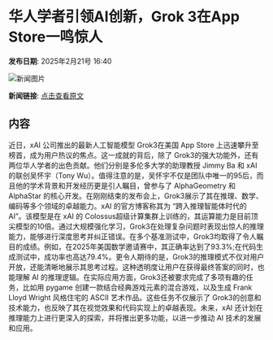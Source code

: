 # 华人学者引领AI创新，Grok 3在App Store一鸣惊人

**发布日期**: 2025年2月21号 16:40

![新闻图片](https://pic.chinaz.com/picmap/202311060852081809_0.jpg)

**新闻链接**: [点击查看原文](https://www.aibase.com/zh/news/15610)

## 内容

近日，xAI 公司推出的最新人工智能模型 Grok3在美国 App Store 上迅速攀升至榜首，成为用户热议的焦点。这一成就的背后，除了 Grok3的强大功能外，还有两位华人学者的出色贡献。他们分别是多伦多大学的助理教授 Jimmy Ba 和 xAI 的联创吴怀宇（Tony Wu）。值得注意的是，吴怀宇不仅是团队中唯一的95后，而且他的学术背景和开发经历更是引人瞩目，曾参与了 AlphaGeometry 和 AlphaStar 的核心开发。在刚刚结束的发布会上，Grok3展示了其在推理、数学、编码等多个领域的卓越能力。xAI 的官方博客称其为 “跨入推理智能体时代的 AI”。该模型是在 xAI 的 Colossus超级计算集群上训练的，其运算能力是目前顶尖模型的10倍。通过大规模强化学习，Grok3在处理复杂问题时表现出惊人的推理能力，能够进行深度思考并纠正错误。在多个基准测试中，Grok3均取得了令人瞩目的成绩。例如，在2025年美国数学邀请赛中，其正确率达到了93.3%;在代码生成测试中，成功率也高达79.4%。更令人期待的是，Grok3的推理模式不仅对用户开放，还能清晰地展示其思考过程。这种透明度让用户在获得最终答案的同时，也能理解 AI 的推理逻辑。在实际应用方面，Grok3还被要求完成了多项有趣的任务，比如用 pygame 创建一款结合经典游戏元素的混合游戏，以及生成 Frank Lloyd Wright 风格住宅的 ASCII 艺术作品。这些任务不仅展示了 Grok3的创意和技术能力，也反映了其在视觉效果和代码实现上的卓越表现。未来，xAI 还计划在推理能力上进行更深入的探索，并将推出更多功能，以进一步推动 AI 技术的发展和应用。
